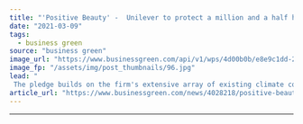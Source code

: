 ```yaml
---
title: "'Positive Beauty' -  Unilever to protect a million and a half hectares of natural habitat as part of new sustainability strategy"
date: "2021-03-09"
tags: 
  - business green
source: "business green"
image_url: "https://www.businessgreen.com/api/v1/wps/4d00b0b/e8e9c1dd-2434-4359-9766-3efd1aa81b35/15/unilever-building-2017-185x114.jpg"
image_fp: "/assets/img/post_thumbnails/96.jpg"
lead: "
 The pledge builds on the firm's extensive array of existing climate commitments, including to reach net zero carbon emissions by 2039 and to deliver a deforestation-free supply chain within the next two years ..."
article_url: "https://www.businessgreen.com/news/4028218/positive-beauty-unilever-protect-million-half-hectares-natural-habitat-sustainability-strategy"
---
```


---
